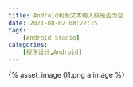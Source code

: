 ```yaml
---
title: Android判断文本输入框是否为空
date: 2021-08-02 08:22:15
tags: 
    [Android Studio] 
categories: 
    [程序设计,Android]
---
```

{% asset_image 01.png a image %}